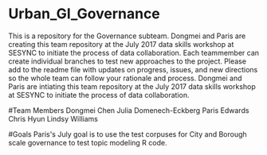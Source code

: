 # Urban_GI_Governance
This is a repository for the Governance subteam. Dongmei and Paris are creating this team repository at the July 2017 data skills workshop at SESYNC to initiate the process of data collaboration. Each teammember can create individual branches to test new approaches to the project. Please add to the readme file with updates on progress, issues, and new directions so the whole team can follow your rationale and process. Dongmei and Paris are intiating this team repository at the July 2017 data skills workshop at SESYNC to initiate the process of data collaboration.

#Team Members
Dongmei Chen
Julia Domenech-Eckberg
Paris Edwards
Chris Hyun
Lindsy Williams

#Goals
Paris's July goal is to use the test corpuses for City and Borough scale governance to test topic modeling R code. 


